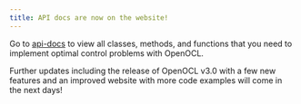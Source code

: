 ```yaml
---
title: API docs are now on the website!
---
```


Go to [api-docs](/api-docs/) to view all classes, methods, and functions that you need to implement optimal control problems with OpenOCL.

Further updates including the release of OpenOCL v3.0 with a few new features and an improved website with more code examples will come in the next days!

